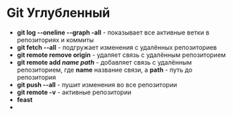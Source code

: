 # Git Углубленный
* **git log --oneline --graph -all** - показывает все активные ветки в репозиториях и коммиты
* **git fetch --all** - подгружает изменения с удалённых репозиториев
* **git remote remove origin** - удаляет связь с удалённым репозиторием
* **git remote add *name* *path*** - добавляет связь с удалённым репозиторием, где **name** название связи, а **path** - путь до репозитория
* **git push --all** - пушит изменения во все репозитории
* **git remote -v** - активные репозитории
* **feast**
* 